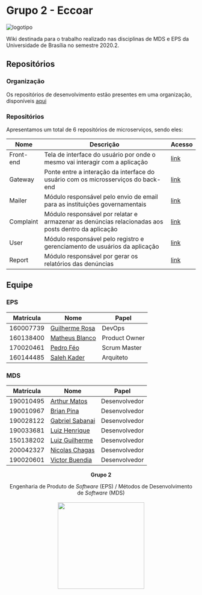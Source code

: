 # Grupo 2 - Eccoar

![logotipo](https://user-images.githubusercontent.com/35435199/110542165-7acde480-8107-11eb-8140-51467e9473a4.png)

Wiki destinada para o trabalho realizado nas disciplinas de MDS e EPS da Universidade de Brasília no semestre 2020.2.

## Repositórios

### Organização

Os repositórios de desenvolvimento estão presentes em uma organização, disponíveis [aqui](https://github.com/Eccoar)

### Repositórios

Apresentamos um total de 6 repositórios de microserviços, sendo eles:

| Nome      | Descrição                                                                                          | Acesso                                                    |
| --------- | -------------------------------------------------------------------------------------------------- | --------------------------------------------------------- |
| Front-end | Tela de interface do usuário por onde o mesmo vai interagir com a aplicação                        | [link](https://github.com/Eccoar/2020.2-eccoar_front-end) |
| Gateway   | Ponte entre a interação da interface do usuário com os microsserviços do back-end                  | [link](https://github.com/Eccoar/2020.2-Eccoar_Gateway)   |
| Mailer    | Módulo responsável pelo envio de email para as instituições governamentais                         | [link](https://github.com/Eccoar/2020.2-Eccoar_Mailer)    |
| Complaint | Módulo responsável por relatar e armazenar as denúncias relacionadas aos posts dentro da aplicação | [link](https://github.com/Eccoar/2020.2-Eccoar_Complaint) |
| User      | Módulo responsável pelo registro e gerenciamento de usuários da aplicação                          | [link](https://github.com/Eccoar/2020.2-Eccoar_Users)     |
| Report    | Módulo responsável por gerar os relatórios das denúncias                                           | [link](https://github.com/Eccoar/2020.2-Eccoar_Reports)   |

## Equipe

### EPS

| Matrícula | Nome                                               | Papel         |
| --------- | -------------------------------------------------- | ------------- |
| 160007739 | [Guilherme Rosa](https://github.com/guilhesme23)   | DevOps        |
| 160138400 | [Matheus Blanco](https://github.com/MatheusBlanco) | Product Owner |
| 170020461 | [Pedro Féo](https://github.com/Phe0)               | Scrum Master  |
| 160144485 | [Saleh Kader](https://github.com/devsalula)        | Arquiteto     |

### MDS

| Matrícula | Nome                                                | Papel         |
| --------- | --------------------------------------------------- | ------------- |
| 190010495 | [Arthur Matos](https://github.com/Arthur-Matos)     | Desenvolvedor |
| 190010967 | [Brian Pina](https://github.com/DLBrianPina)        | Desenvolvedor |
| 190028122 | [Gabriel Sabanai](https://github.com/Sabanai104)    | Desenvolvedor |
| 190033681 | [Luiz Henrique](https://github.com/luiz-herique)    | Desenvolvedor |
| 150138202 | [Luiz Guilherme](https://github.com/LuizPettengill) | Desenvolvedor |
| 200042327 | [Nicolas Chagas](https://github.com/nszchagas)      | Desenvolvedor |
| 190020601 | [Victor Buendia](https://github.com/Victor-Buendia) | Desenvolvedor |

<p align="center"><b>Grupo 2</b></p>
<p align="center">Engenharia de Produto de <i>Software</i> (EPS) / Métodos de Desenvolvimento de <i>Software</i> (MDS)<br /><br />
<a href="https://fga.unb.br" target="_blank"><img width="230"src="https://4.bp.blogspot.com/-0aa6fAFnSnA/VzICtBQgciI/AAAAAAAARn4/SxVsQPFNeE0fxkCPVgMWbhd5qIEAYCMbwCLcB/s1600/unb-gama.png"></a>
</p>
